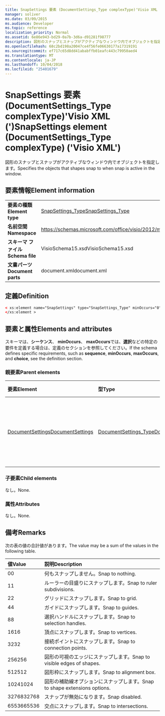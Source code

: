 ```yaml
---
title: SnapSettings 要素 (DocumentSettings_Type complexType)'Visio XML (')
manager: soliver
ms.date: 03/09/2015
ms.audience: Developer
ms.topic: reference
localization_priority: Normal
ms.assetid: 6e86e943-bd29-0a7b-3d6a-d91281f98777
description: 図形のスナップとスナップがアクティブなウィンドウ内でオブジェクトを指定します。
ms.openlocfilehash: 68c2bd198a20047ce4f56fe06630177a17319191
ms.sourcegitcommit: ef717c65d8dd41ababffb01eafc443c79950aed4
ms.translationtype: MT
ms.contentlocale: ja-JP
ms.lasthandoff: 10/04/2018
ms.locfileid: "25401679"
---
```

# <a name="snapsettings-element-documentsettingstype-complextype-visio-xml"></a><span data-ttu-id="a567b-103">SnapSettings 要素 (DocumentSettings_Type complexType)'Visio XML (')</span><span class="sxs-lookup"><span data-stu-id="a567b-103">SnapSettings element (DocumentSettings_Type complexType) ('Visio XML')</span></span>

<span data-ttu-id="a567b-104">図形のスナップとスナップがアクティブなウィンドウ内でオブジェクトを指定します。</span><span class="sxs-lookup"><span data-stu-id="a567b-104">Specifies the objects that shapes snap to when snap is active in the window.</span></span>
  
## <a name="element-information"></a><span data-ttu-id="a567b-105">要素情報</span><span class="sxs-lookup"><span data-stu-id="a567b-105">Element information</span></span>

|||
|:-----|:-----|
|<span data-ttu-id="a567b-106">**要素の種類**</span><span class="sxs-lookup"><span data-stu-id="a567b-106">**Element type**</span></span> <br/> |[<span data-ttu-id="a567b-107">SnapSettings_Type</span><span class="sxs-lookup"><span data-stu-id="a567b-107">SnapSettings_Type</span></span>](snapsettings_type-complextypevisio-xml.md) <br/> |
|<span data-ttu-id="a567b-108">**名前空間**</span><span class="sxs-lookup"><span data-stu-id="a567b-108">**Namespace**</span></span> <br/> |https://schemas.microsoft.com/office/visio/2012/main  <br/> |
|<span data-ttu-id="a567b-109">**スキーマ ファイル**</span><span class="sxs-lookup"><span data-stu-id="a567b-109">**Schema file**</span></span> <br/> |<span data-ttu-id="a567b-110">VisioSchema15.xsd</span><span class="sxs-lookup"><span data-stu-id="a567b-110">VisioSchema15.xsd</span></span>  <br/> |
|<span data-ttu-id="a567b-111">**文書パーツ**</span><span class="sxs-lookup"><span data-stu-id="a567b-111">**Document parts**</span></span> <br/> |<span data-ttu-id="a567b-112">document.xml</span><span class="sxs-lookup"><span data-stu-id="a567b-112">document.xml</span></span>  <br/> |
   
## <a name="definition"></a><span data-ttu-id="a567b-113">定義</span><span class="sxs-lookup"><span data-stu-id="a567b-113">Definition</span></span>

```XML
< xs:element name="SnapSettings" type="SnapSettings_Type" minOccurs="0" maxOccurs="1" >
</xs:element >
```

## <a name="elements-and-attributes"></a><span data-ttu-id="a567b-114">要素と属性</span><span class="sxs-lookup"><span data-stu-id="a567b-114">Elements and attributes</span></span>

<span data-ttu-id="a567b-115">スキーマは、**シーケンス**、 **minOccurs**、 **maxOccurs**では、**選択**などの特定の要件を定義する場合は、定義のセクションを参照してください。</span><span class="sxs-lookup"><span data-stu-id="a567b-115">If the schema defines specific requirements, such as **sequence**, **minOccurs**, **maxOccurs**, and **choice**, see the definition section.</span></span> 
  
### <a name="parent-elements"></a><span data-ttu-id="a567b-116">親要素</span><span class="sxs-lookup"><span data-stu-id="a567b-116">Parent elements</span></span>

|<span data-ttu-id="a567b-117">**要素**</span><span class="sxs-lookup"><span data-stu-id="a567b-117">**Element**</span></span>|<span data-ttu-id="a567b-118">**型**</span><span class="sxs-lookup"><span data-stu-id="a567b-118">**Type**</span></span>|<span data-ttu-id="a567b-119">**説明**</span><span class="sxs-lookup"><span data-stu-id="a567b-119">**Description**</span></span>|
|:-----|:-----|:-----|
|[<span data-ttu-id="a567b-120">DocumentSettings</span><span class="sxs-lookup"><span data-stu-id="a567b-120">DocumentSettings</span></span>](documentsettings-element-visiodocument_type-complextypevisio-xml.md) <br/> |[<span data-ttu-id="a567b-121">DocumentSettings_Type</span><span class="sxs-lookup"><span data-stu-id="a567b-121">DocumentSettings_Type</span></span>](documentsettings_type-complextypevisio-xml.md) <br/> |<span data-ttu-id="a567b-122">ドキュメントの設定を指定する要素が含まれています。</span><span class="sxs-lookup"><span data-stu-id="a567b-122">Contains elements that specify document settings.</span></span>  <br/> |
   
### <a name="child-elements"></a><span data-ttu-id="a567b-123">子要素</span><span class="sxs-lookup"><span data-stu-id="a567b-123">Child elements</span></span>

<span data-ttu-id="a567b-124">なし。</span><span class="sxs-lookup"><span data-stu-id="a567b-124">None.</span></span>
  
### <a name="attributes"></a><span data-ttu-id="a567b-125">属性</span><span class="sxs-lookup"><span data-stu-id="a567b-125">Attributes</span></span>

<span data-ttu-id="a567b-126">なし。</span><span class="sxs-lookup"><span data-stu-id="a567b-126">None.</span></span>
  
## <a name="remarks"></a><span data-ttu-id="a567b-127">備考</span><span class="sxs-lookup"><span data-stu-id="a567b-127">Remarks</span></span>

<span data-ttu-id="a567b-128">次の表の値の合計値があります。</span><span class="sxs-lookup"><span data-stu-id="a567b-128">The value may be a sum of the values in the following table.</span></span>
  
|<span data-ttu-id="a567b-129">**値**</span><span class="sxs-lookup"><span data-stu-id="a567b-129">**Value**</span></span>|<span data-ttu-id="a567b-130">**説明**</span><span class="sxs-lookup"><span data-stu-id="a567b-130">**Description**</span></span>|
|:-----|:-----|
|<span data-ttu-id="a567b-131">0</span><span class="sxs-lookup"><span data-stu-id="a567b-131">0</span></span>  <br/> |<span data-ttu-id="a567b-132">何もスナップしません。</span><span class="sxs-lookup"><span data-stu-id="a567b-132">Snap to nothing.</span></span>  <br/> |
|<span data-ttu-id="a567b-133">1</span><span class="sxs-lookup"><span data-stu-id="a567b-133">1</span></span>  <br/> |<span data-ttu-id="a567b-134">ルーラーの目盛りにスナップします。</span><span class="sxs-lookup"><span data-stu-id="a567b-134">Snap to ruler subdivisions.</span></span>  <br/> |
|<span data-ttu-id="a567b-135">2</span><span class="sxs-lookup"><span data-stu-id="a567b-135">2</span></span>  <br/> |<span data-ttu-id="a567b-136">グリッドにスナップします。</span><span class="sxs-lookup"><span data-stu-id="a567b-136">Snap to grid.</span></span>  <br/> |
|<span data-ttu-id="a567b-137">4</span><span class="sxs-lookup"><span data-stu-id="a567b-137">4</span></span>  <br/> |<span data-ttu-id="a567b-138">ガイドにスナップします。</span><span class="sxs-lookup"><span data-stu-id="a567b-138">Snap to guides.</span></span>  <br/> |
|<span data-ttu-id="a567b-139">8</span><span class="sxs-lookup"><span data-stu-id="a567b-139">8</span></span>  <br/> |<span data-ttu-id="a567b-140">選択ハンドルにスナップします。</span><span class="sxs-lookup"><span data-stu-id="a567b-140">Snap to selection handles.</span></span>  <br/> |
|<span data-ttu-id="a567b-141">16</span><span class="sxs-lookup"><span data-stu-id="a567b-141">16</span></span>  <br/> |<span data-ttu-id="a567b-142">頂点にスナップします。</span><span class="sxs-lookup"><span data-stu-id="a567b-142">Snap to vertices.</span></span>  <br/> |
|<span data-ttu-id="a567b-143">32</span><span class="sxs-lookup"><span data-stu-id="a567b-143">32</span></span>  <br/> |<span data-ttu-id="a567b-144">接続ポイントにスナップします。</span><span class="sxs-lookup"><span data-stu-id="a567b-144">Snap to connection points.</span></span>  <br/> |
|<span data-ttu-id="a567b-145">256</span><span class="sxs-lookup"><span data-stu-id="a567b-145">256</span></span>  <br/> |<span data-ttu-id="a567b-146">図形の可視のエッジにスナップします。</span><span class="sxs-lookup"><span data-stu-id="a567b-146">Snap to visible edges of shapes.</span></span>  <br/> |
|<span data-ttu-id="a567b-147">512</span><span class="sxs-lookup"><span data-stu-id="a567b-147">512</span></span>  <br/> |<span data-ttu-id="a567b-148">図形枠にスナップします。</span><span class="sxs-lookup"><span data-stu-id="a567b-148">Snap to alignment box.</span></span>  <br/> |
|<span data-ttu-id="a567b-149">1024</span><span class="sxs-lookup"><span data-stu-id="a567b-149">1024</span></span>  <br/> |<span data-ttu-id="a567b-150">図形の補助線オプションにスナップします。</span><span class="sxs-lookup"><span data-stu-id="a567b-150">Snap to shape extensions options.</span></span>  <br/> |
|<span data-ttu-id="a567b-151">32768</span><span class="sxs-lookup"><span data-stu-id="a567b-151">32768</span></span>  <br/> |<span data-ttu-id="a567b-152">スナップが無効になります。</span><span class="sxs-lookup"><span data-stu-id="a567b-152">Snap disabled.</span></span>  <br/> |
|<span data-ttu-id="a567b-153">65536</span><span class="sxs-lookup"><span data-stu-id="a567b-153">65536</span></span>  <br/> |<span data-ttu-id="a567b-154">交点にスナップします。</span><span class="sxs-lookup"><span data-stu-id="a567b-154">Snap to intersections.</span></span>  <br/> |
   

